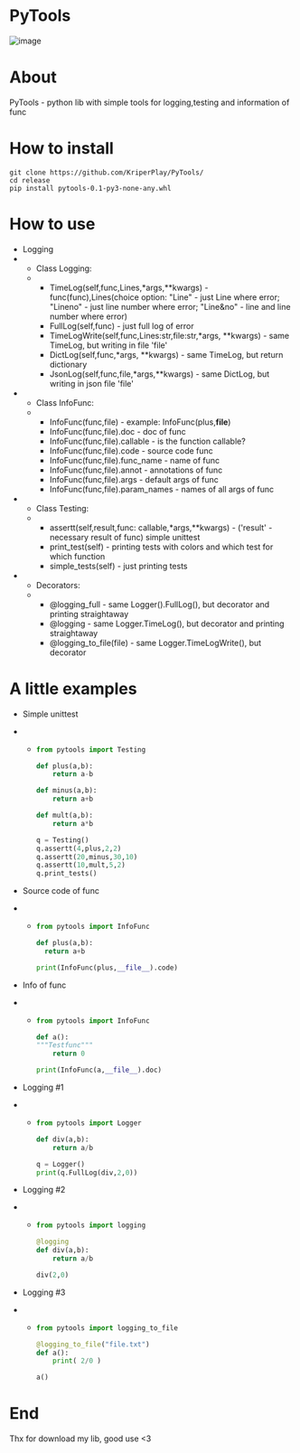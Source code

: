 # PyTools
![image](https://github.com/user-attachments/assets/f98d4591-809c-4d30-ba4a-8c3c49d89297)

# About

PyTools - python lib with simple tools for logging,testing and information of func

# How to install
```
git clone https://github.com/KriperPlay/PyTools/
cd release
pip install pytools-0.1-py3-none-any.whl
```
# How to use

* Logging
* * Class Logging:
  * * TimeLog(self,func,Lines,*args,**kwargs) - func(func),Lines(choice option: "Line" - just Line where error; "Lineno" - just line number where error; "Line&no" - line and line number where error)
    * FullLog(self,func) - just full log of error
    * TimeLogWrite(self,func,Lines:str,file:str,*args, **kwargs) - same TimeLog, but writing in file 'file'
    * DictLog(self,func,*args, **kwargs) - same TimeLog, but return dictionary
    * JsonLog(self,func,file,*args,**kwargs) - same DictLog, but writing in json file 'file'
* * Class InfoFunc:
  * * InfoFunc(func,file) - example: InfoFunc(plus,__file__)
    * InfoFunc(func,file).doc - doc of func
    * InfoFunc(func,file).callable - is the function callable?
    * InfoFunc(func,file).code - source code func
    * InfoFunc(func,file).func_name - name of func
    * InfoFunc(func,file).annot - annotations of func
    * InfoFunc(func,file).args - default args of func
    * InfoFunc(func,file).param_names - names of all args of func
* * Class Testing:
  * * assertt(self,result,func: callable,*args,**kwargs) - ('result' - necessary result of func) simple unittest
    * print_test(self) - printing tests with colors and which test for which function
    * simple_tests(self) - just printing tests
* * Decorators:
  * * @logging_full - same Logger().FullLog(), but decorator and printing straightaway
    * @logging - same Logger.TimeLog(), but decorator and printing straightaway
    * @logging_to_file(file) - same Logger.TimeLogWrite(), but decorator

# A little examples

* Simple unittest
* * ```python
    from pytools import Testing
    
    def plus(a,b):
        return a-b
    
    def minus(a,b):
        return a+b
    
    def mult(a,b):
        return a*b
    
    q = Testing()
    q.assertt(4,plus,2,2)
    q.assertt(20,minus,30,10)
    q.assertt(10,mult,5,2)
    q.print_tests()
    ```
* Source code of func
* * ```python
    from pytools import InfoFunc

    def plus(a,b):
      return a+b

    print(InfoFunc(plus,__file__).code)
    ```
* Info of func
* * ```python
    from pytools import InfoFunc

    def a():
    """Testfunc"""
        return 0

    print(InfoFunc(a,__file__).doc)
    ```

* Logging #1
* * ```python
    from pytools import Logger
    
    def div(a,b):
        return a/b
    
    q = Logger()
    print(q.FullLog(div,2,0))
    ```
* Logging #2
* * ```python
    from pytools import logging

    @logging
    def div(a,b):
        return a/b
    
    div(2,0)
    ```
* Logging #3
* * ```python
    from pytools import logging_to_file

    @logging_to_file("file.txt")
    def a():
        print( 2/0 )

    a()
    ```

# End
Thx for download my lib, good use <3
